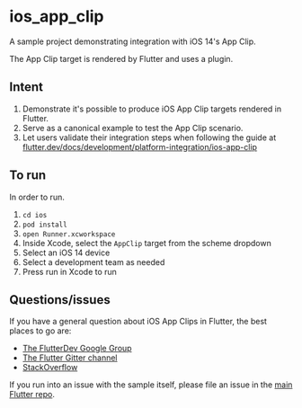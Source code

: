 # ios_app_clip

A sample project demonstrating integration with iOS 14's App Clip.

The App Clip target is rendered by Flutter and uses a plugin.

## Intent

1. Demonstrate it's possible to produce iOS App Clip targets rendered in Flutter.
2. Serve as a canonical example to test the App Clip scenario.
3. Let users validate their integration steps when following the guide at
   [flutter.dev/docs/development/platform-integration/ios-app-clip](https://flutter.dev/docs/development/platform-integration/ios-app-clip)

## To run

In order to run.

1. `cd ios`
2. `pod install`
3. `open Runner.xcworkspace`
4. Inside Xcode, select the `AppClip` target from the scheme dropdown
5. Select an iOS 14 device
6. Select a development team as needed
7. Press run in Xcode to run

## Questions/issues

If you have a general question about iOS App Clips in Flutter, the
best places to go are:

* [The FlutterDev Google Group](https://groups.google.com/forum/#!forum/flutter-dev)
* [The Flutter Gitter channel](https://gitter.im/flutter/flutter)
* [StackOverflow](https://stackoverflow.com/questions/tagged/flutter)

If you run into an issue with the sample itself, please file an issue
in the [main Flutter repo](https://github.com/flutter/flutter/issues).